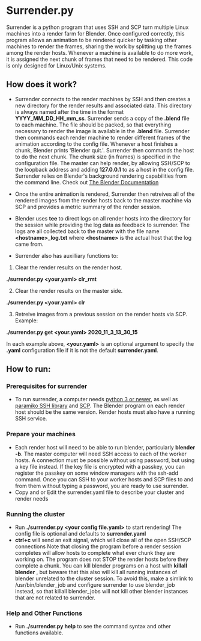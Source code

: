 # Surrender.py
Surrender is a python program that uses SSH and SCP turn multiple Linux machines into a render farm for Blender. Once configured correctly, this program allows an animation to be rendered quicker by tasking other machines to render the frames, sharing the work by splitting up the frames among the render hosts. Whenever a machine is available to do more work, it is assigned the next chunk of frames that need to be rendered. This code is only designed for Linux/Unix systems.

## How does it work?
* Surrender connects to the render machines by SSH and then creates a new directory for the render results and associated data. This directory is always named after the time in the format **YYYY_MM_DD_HH_mm_ss**. Surrender sends a copy of the **.blend** file to each machine. The file should be packed, so that everything necessary to render the image is available in the **.blend** file. Surrender then commands each render machine to render different frames of the animation according to the config file. Whenever a host finishes a chunk, Blender prints 'Blender quit.'. Surrender then commands the host to do the next chunk. The chunk size (in frames) is specified in the configuration file. The master can help render, by allowing SSH/SCP to the loopback address and adding **127.0.0.1** to as a host in the config file. Surrender relies on Blender's background rendering capabilities from the command line. Check out [The Blender Documentation](https://docs.blender.org/manual/en/latest/advanced/command_line/render.html)
* Once the entire animation is rendered, Surrender then retreives all of the rendered images from the render hosts back to the master machine via SCP and provides a metric summary of the render session.
* Blender uses **tee** to direct logs on all render hosts into the directory for the session while providing the log data as feedback to surrender. The logs are all collected back to the master with the file name **\<hostname\>_log.txt** where **\<hostname\>** is the actual host that the log came from.

* Surrender also has auxilliary functions to:
1. Clear the render results on the render host.

  **./surrender.py <your.yaml> clr_rmt**

2. Clear the render results on the master side.

  **./surrender.py <your.yaml> clr**

3. Retreive images from a previous session on the render hosts via SCP. Example:

  **./surrender.py get <your.yaml> 2020_11_3_13_30_15**

In each example above, **<your.yaml>** is an optional argument to specify the **.yaml** configuration file if it is not the default **surrender.yaml**.

## How to run:
### Prerequisites for surrender
* To run surrender, a computer needs [python 3 or newer](https://www.python.org/downloads/), as well as [paramiko SSH library](https://github.com/paramiko/paramiko) and [SCP](https://pypi.org/project/scp/). The Blender program on each render host should be the same version. Render hosts must also have a running SSH service.

### Prepare your machines
* Each render host will need to be able to run blender, particularly **blender -b**. The master computer will need SSH access to each of the worker hosts. A connection must be possible without using password, but using a key file instead. If the key file is encrypted with a passkey, you can register the passkey on some window managers with the ssh-add command. Once you can SSH to your worker hosts and SCP files to and from them without typing a password, you are ready to use surrender.
* Copy and or Edit the surrender.yaml file to describe your cluster and render needs
### Running the cluster
* Run **./surrender.py \<your config file.yaml\>** to start rendering! The config file is optional and defaults to **surrender.yaml**
* **ctrl+c** will send an exit signal, which will close all of the open SSH/SCP connections
  Note that closing the program before a render session completes will allow hosts to complete what ever chunk they are working on.
  The program does not STOP the render hosts before they complete a chunk. You can kill blender programs on a host with **killall blender** , but beware that this also will kill all running instances of blender unrelated to the cluster session. To avoid this, make a simlink to /usr/bin/blender_job and configure surrender to use blender_job instead, so that killall blender_jobs will not kill other blender instances that are not related to surrender.
  
### Help and Other Functions
  * Run **./surrender.py help** to see the command syntax and other functions available.
